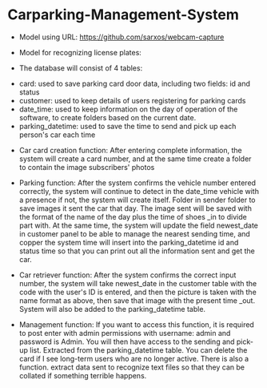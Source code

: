 # Carparking-Management-System

- Model using URL: https://github.com/sarxos/webcam-capture
- Model for recognizing license plates: 

- The database will consist of 4 tables: 
+ card: used to save parking card door data, including two fields: id and status
+ customer: used to keep details of users registering for parking cards
+ date_time: used to keep information on the day of operation of the software, to create folders based on the current date.
+ parking_datetime: used to save the time to send and pick up each person's car each time

- Car card creation function: After entering complete information, the system will create a card number, and at the same time create a folder to contain the image subscribers' photos

- Parking function: After the system confirms the vehicle number entered correctly, the system will continue to detect in the date_time vehicle with a presence if not, the system will create itself. Folder in sender folder to save images it sent the car that day. The image sent will be saved with the format of the name of the day plus the time of shoes _in to divide part with. At the same time, the system will update the field newest_date in customer panel to be able to manage the nearest sending time, and copper the system time will insert into the parking_datetime id and status time so that you can print out all the information sent and get the car.
                    
- Car retriever function: After the system confirms the correct input number, the system will take newest_date in the customer table with the code with the user's ID is entered, and then the picture is taken with the name format as above, then save that image with the present time _out. System will also be added to the parking_datetime table.
                    
- Management function: If you want to access this function, it is required to post enter with admin permissions with username: admin and password is Admin. You will then have access to the sending and pick-up list. Extracted from the parking_datetime table. You can delete the card if I see long-term users who are no longer active. There is also a function. extract data sent to recognize text files so that they can be collated if something terrible happens.
